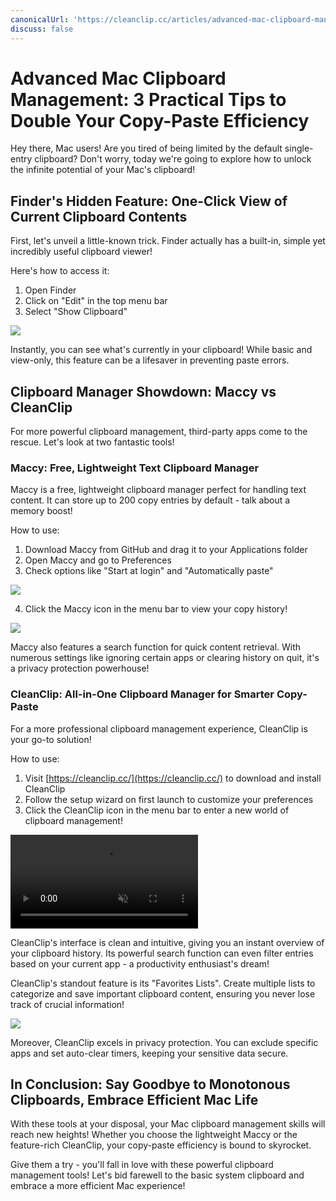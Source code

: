 ```yaml
---
canonicalUrl: 'https://cleanclip.cc/articles/advanced-mac-clipboard-management-tips'
discuss: false
---
```


# Advanced Mac Clipboard Management: 3 Practical Tips to Double Your Copy-Paste Efficiency

Hey there, Mac users! Are you tired of being limited by the default single-entry clipboard? Don't worry, today we're going to explore how to unlock the infinite potential of your Mac's clipboard!

## Finder's Hidden Feature: One-Click View of Current Clipboard Contents

First, let's unveil a little-known trick. Finder actually has a built-in, simple yet incredibly useful clipboard viewer!

Here's how to access it:
1. Open Finder
2. Click on "Edit" in the top menu bar
3. Select "Show Clipboard"

![](/images/finder_clipboard.png)

Instantly, you can see what's currently in your clipboard! While basic and view-only, this feature can be a lifesaver in preventing paste errors.

## Clipboard Manager Showdown: Maccy vs CleanClip

For more powerful clipboard management, third-party apps come to the rescue. Let's look at two fantastic tools!

### Maccy: Free, Lightweight Text Clipboard Manager

Maccy is a free, lightweight clipboard manager perfect for handling text content. It can store up to 200 copy entries by default - talk about a memory boost!

How to use:
1. Download Maccy from GitHub and drag it to your Applications folder
2. Open Maccy and go to Preferences
3. Check options like "Start at login" and "Automatically paste"

![](/images/maccy_prefs.png)

4. Click the Maccy icon in the menu bar to view your copy history!

![](/images/maccy_history.png)

Maccy also features a search function for quick content retrieval. With numerous settings like ignoring certain apps or clearing history on quit, it's a privacy protection powerhouse!

### CleanClip: All-in-One Clipboard Manager for Smarter Copy-Paste

For a more professional clipboard management experience, CleanClip is your go-to solution!

How to use:
1. Visit [https://cleanclip.cc/](https://cleanclip.cc/) to download and install CleanClip
2. Follow the setup wizard on first launch to customize your preferences
3. Click the CleanClip icon in the menu bar to enter a new world of clipboard management!

<video autoplay muted loop>
    <source src="/videos/quickuse.mp4" type="video/mp4">
    <iframe src="/videos/quickuse.mp4" scrolling="no" border="0" frameborder="0" allow="autoplay; encrypted-media" allowfullscreen></iframe>
</video>

CleanClip's interface is clean and intuitive, giving you an instant overview of your clipboard history. Its powerful search function can even filter entries based on your current app - a productivity enthusiast's dream!

CleanClip's standout feature is its "Favorites Lists". Create multiple lists to categorize and save important clipboard content, ensuring you never lose track of crucial information!

![](/images/cleanclip_lists.png)

Moreover, CleanClip excels in privacy protection. You can exclude specific apps and set auto-clear timers, keeping your sensitive data secure.

## In Conclusion: Say Goodbye to Monotonous Clipboards, Embrace Efficient Mac Life

With these tools at your disposal, your Mac clipboard management skills will reach new heights! Whether you choose the lightweight Maccy or the feature-rich CleanClip, your copy-paste efficiency is bound to skyrocket.

Give them a try - you'll fall in love with these powerful clipboard management tools! Let's bid farewell to the basic system clipboard and embrace a more efficient Mac experience!